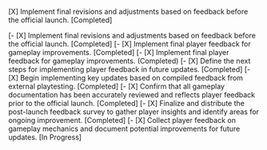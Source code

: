[X] Implement final revisions and adjustments based on feedback before the official launch. [Completed]

[- [X] Implement final revisions and adjustments based on feedback before the official launch. [Completed]
[- [X] Implement final player feedback for gameplay improvements. [Completed]
[- [X] Implement final player feedback for gameplay improvements. (Completed)
[- [X] Define the next steps for implementing player feedback in future updates. [Completed]
[- [X] Begin implementing key updates based on compiled feedback from external playtesting. [Completed]
[- [X] Confirm that all gameplay documentation has been accurately reviewed and reflects player feedback prior to the official launch. [Completed]
[- [X] Finalize and distribute the post-launch feedback survey to gather player insights and identify areas for ongoing improvement. [Completed]
[- [X] Collect player feedback on gameplay mechanics and document potential improvements for future updates. [In Progress]